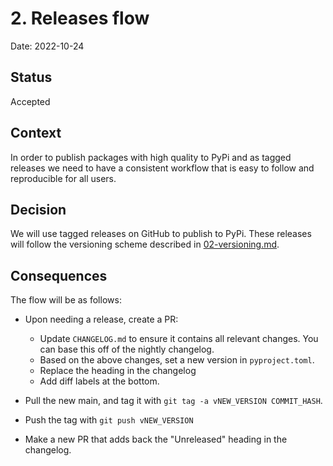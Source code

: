 # 2. Releases flow

Date: 2022-10-24

## Status

Accepted

## Context

In order to publish packages with high quality to PyPi and as tagged releases we need to have a consistent workflow that
is easy to follow and reproducible for all users.

## Decision

We will use tagged releases on GitHub to publish to PyPi. These releases will follow the versioning scheme described in
[02-versioning.md](versioning-scheme.md).

## Consequences

The flow will be as follows:

* Upon needing a release, create a PR:
  * Update `CHANGELOG.md` to ensure it contains all relevant changes. You can base this off of the nightly changelog.
  * Based on the above changes, set a new version in `pyproject.toml`.
  * Replace the heading in the changelog
  * Add diff labels at the bottom.

* Pull the new main, and tag it with `git tag -a vNEW_VERSION COMMIT_HASH`.
* Push the tag with `git push vNEW_VERSION`
* Make a new PR that adds back the "Unreleased" heading in the changelog.
